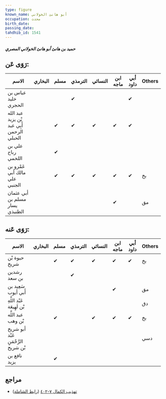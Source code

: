```yaml
---
type: figure
known_name: أبو هانئ الخولاني
occupation: محدث
birth_date:
passing_date:
tahdhib_id: 1541
---
```

##### حميد بن هانئ أبو هانئ الخولاني المصري

## رَوَى عَن:
| الاسم                                     | البخاري | مسلم | الترمذي | النسائي | ابن ماجه | أبي داود | Others |
| ----------------------------------------- | ------- | ---- | ------- | ------- | -------- | -------- | ------ |
| عباس بن خليد الحجري                       |         |      | ✔       |         |          | ✔        |        |
| عبد الله بْن يزيد أَبِي عبد الرحمن الحبلي |         | ✔    | ✔       | ✔       | ✔        | ✔        |        |
| علي بن رباح اللخمي                        |         | ✔    |         |         |          |          |        |
| عَمْرو بن مالك أبي علي الجنبي             |         | ✔    | ✔       | ✔       | ✔        | ✔        | بخ     |
| أبي عثمان مسلم بن يسار الطنبذي            |         |      |         |         | ✔        |          | مق     |
## رَوَى عَنه:
| الاسم                               | البخاري | مسلم | الترمذي | النسائي | ابن ماجه | أبي داود | Others |
| ----------------------------------- | ------- | ---- | ------- | ------- | -------- | -------- | ------ |
| حيوة بْن شريح                       |         | ✔    | ✔       | ✔       | ✔        | ✔        | بخ     |
| رشدين بن سعد                        |         |      | ✔       |         |          |          |        |
| سَعِيد بن أَبي أيوب                 |         |      |         |         | ✔        |          | مق     |
| عَبْد اللَّهِ بْن لَهِيعَة          |         |      |         |         |          |          | دق     |
| عبد اللَّه بْن وهب                  |         | ✔    |         | ✔       | ✔        | ✔        | بخ     |
| أبو شريح عَبْد الرَّحْمَنِ بْن شريح |         |      |         |         |          |          | دسي    |
| نافع بن يزيد                        |         | ✔    |         |         |          |          |        |
## مراجع
- [تهذيب الكمال ٧-٤٠٢](obsidian://open?vault=Tahdhib-al-Kamal&file=Figures/١٥٤١-حميد%20بن%20هانئ%20أبو%20هانئ%20الخولاني%20المصري) ([رابط الشاملة](https://shamela.ws/book/3722/3624))